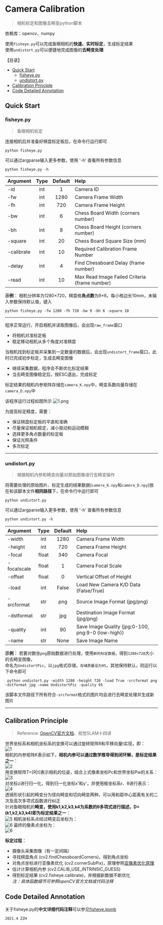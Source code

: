 # Camera Calibration
> 相机标定和图像去畸变python脚本
  
依赖库：opencv、numpy  

使用`fisheye.py`可以完成鱼眼相机的**快速、实时标定**，生成标定结果  
使用`undistort.py`可以便捷地完成图像的**去畸变处理**  

【目录】  
- [Quick Start](#quick-start)
  * [fisheye.py](#fisheyepy)
  * [undistort.py](#undistortpy)
- [Calibration Principle](#calibration-principle)
- [Code Detailed Annotation](#code-detailed-annotation)

## Quick Start
### fisheye.py 
> 鱼眼相机标定  

连接相机后并准备好棋盘标定板后，在命令行运行即可 
```
python fisheye.py
```
可以通过argparse输入更多参数，使用 '-h' 查看所有参数信息
```
python fisheye.py -h
```

| Argument  | Type | Default | Help                                          | 
|:----------|:----:|:-------:|:----------------------------------------------|
| -id       | int  | 1       | Camera ID                                     |
| -fw       | int  | 1280    | Camera Frame Width                            |
| -fh       | int  | 720     | Camera Frame Height                           |
| -bw       | int  | 6       | Chess Board Width (corners number)            |
| -bh       | int  | 8       | Chess Board Height (corners number)           |
| -square   | int  | 20      | Chess Board Square Size (mm)                  |
| -calibrate| int  | 10      | Required Calibration Frame Number             |
| -delay    | int  | 4       | Find Chessboard Delay (frame number)          |
| -read     | int  | 10      | Max Read Image Failed Criteria (frame number) |

**示例**： 相机分辨率为1280×720，棋盘格**角点数**为9×6，每小格边长10mm，未输入参数保持默认值，键入
```
python fisheye.py -fw 1280 -fh 720 -bw 9 -bh 6 -square 10
```
-------------------------------------------------------------------------------
程序正常运行，开启相机并读取图像后，会出现`raw_frame`窗口
- 将相机对准标定板
- 稳定移动相机从多个角度对准棋盘 

当相机找到标定板并采集到一定数量的数据后，会出现`undistort_frame`窗口，此时已完成初步标定，生成去畸变图像
- 继续采集数据，程序会不断优化标定结果
- 当去畸变图像稳定后，按ESC退出，完成标定

标定结果的相机内参矩阵存储在`camera_K.npy`中，畸变系数向量存储在`camera_D.npy`中

该程序运行过程如图所示
![1.png](https://i.loli.net/2021/04/06/OAMVYJqezPcFhjI.png)

为提高标定精度，需要：
- 保证棋盘标定板的平直和准确
- 尽量保证相机稳定，减小晃动和运动模糊
- 选择更多角点数量的标定板
- 保证光照条件
- 多次标定  

--------------------------------------------------------------------------------

### undistort.py
> 根据相机内参和畸变向量对原始图像进行去畸变操作  

将需要处理的原始图片、标定生成的结果数据(`camera_K.npy`和`camera_D.npy`)放在和该脚本文件**相同路径**下，在命令行中运行即可
```
python undistort.py
```
可以通过argparse输入更多参数，使用 '-h' 查看所有参数信息
```
python undistort.py -h
```
| Argument   | Type  | Default | Help                                              | 
|:-----------|:-----:|:-------:|:--------------------------------------------------|
| -width     | int   | 1280    | Camera Frame Width                                |
| -height    | int   | 720     | Camera Frame Height                               |
| -focal     | float | 340     | Camera Focal                                      |
| -focalscale| float | 1       | Camera Focal Scale                                |
| -offset    | float | 0       | Vertical Offset of Height                         |
| -load      | int   | False   | Load New Camera K/D Data (False/True)             |
| -srcformat | str   | png     | Source Image Format (jpg/png)                     |
| -dstformat | str   | jpg     | Destination Image Format (jpg/png)                |
| -quality   | int   | 90      | Save Image Quality (jpg:0-100, png:9-0 (low-high))|
| -name      | str   | None    | Save Image Name                                   |

**示例**： 若要对数张`png`原始数据进行处理，使用`新的标定数据`，得到`1280×720`大小的去畸变图像，  
命名为`UndistortPic`，以`jpg`格式存储，`存储质量设为95`，其他保持默认，则运行以下命令即可
```
 python undistort.py -width 1280 -height 720 -load True -srcformat png -dstformat jpg -name UndistortPic -quality 95
```
该脚本文件路径下所有符合`-srcformat`格式的图片均会进行去畸变处理并生成新图片

--------------------------------------------------------------------------------

## Calibration Principle
> Reference: [OpenCV官方文档](https://docs.opencv.org/3.0.0/db/d58/group__calib3d__fisheye.html)、视觉SLAM十四讲

世界坐标系和相机坐标系的变换可以通过旋转矩阵R和平移向量t实现，即：  
![1](http://latex.codecogs.com/svg.latex?\begin{bmatrix}{x}\\\\{y}\\\\{z}\\\\\end{bmatrix}=R\\cdot\\begin{bmatrix}{X}\\\\{Y}\\\\{Z}\\\\\end{bmatrix}+t)   
相机的内参矩阵K表示如下，**相机内参可以通过数学推导得到闭环解，是标定结果之一**：  
![2](http://latex.codecogs.com/svg.latex?\begin{bmatrix}{f_{x}}&{0}&{c_{x}}\\\\{0}&{f_{y}}&{c_{y}}\\\\{0}&{0}&{1}\\\\\end{bmatrix})  
用变换矩阵T=[R|t]表示相机的位姿，结合上式像素坐标Pc和世界坐标Pw的关系：    
![3](http://latex.codecogs.com/svg.latex?\{P_c}=KT{P_w})  
对坐标z进行归一化，得到归一化坐标x'和y'，并使用极坐标系r、θ进行表示：  
![4](http://latex.codecogs.com/svg.latex?\begin{cases}x^{'}=x\setminus{z}\\\\y^{'}=y\setminus{z}\\\\r^{2}=x^{'2}+y^{'2}\\\\\theta=atan(r)\\\\\end{cases})  
透镜形状引起的畸变分为径向畸变和切向畸变两种，可以用和距中心距离有关的二次及高次多项式函数进行纠正  
针对鱼眼相机的**畸变，使用k1,k2,k3,k4为系数的θ多项式进行描述，D=(k1,k2,k3,k4)即为标定结果之一**：  
![5](http://latex.codecogs.com/svg.latex?\\theta_{d}=\theta(1+k_{1}\theta^{2}+k_{2}\theta^{4}+k_{3}\theta^{6}+k_{4}\theta^{8}))  
相机坐标系点经过畸变后坐标为：  
![6](http://latex.codecogs.com/svg.latex?\begin{cases}x^{'}=(\theta_{d}\setminus{r})x\\\\y^{'}=(\theta_{d}\setminus{r})y\\\\\end{cases})  
最终的像素点坐标为：  
![6](http://latex.codecogs.com/svg.latex?\begin{cases}u=f_{x}(x^{'}+\alpha{y^{'}})+c_{x}\\\\v=f_{y}yy+c_{y}\\\\\end{cases})  
  
**标定过程**：
- 摄像头采集图像（有一定间隔）
- 寻找棋盘角点 (cv2.findChessboardCorners)，得到角点坐标
- 对角点坐标进行亚像素优化 (cv2.cornerSubPix)，原理参照[亚像素优化原理](https://xueyayang.github.io/pdf_posts/%E4%BA%9A%E5%83%8F%E7%B4%A0%E8%A7%92%E7%82%B9%E7%9A%84%E6%B1%82%E6%B3%95.pdf)
- 估计计算相机内参 (cv2.CALIB_USE_INTRINSIC_GUESS)
- 得到标定结果 (cv2.fisheye.calibrate)，并根据新数据不断优化  
*注：具体函数细节可参照openCV官方文档或代码注释*

## Code Detailed Annotation
关于fisheye.py的**中文详细代码注释**可以参见[fisheye.ipynb](https://nbviewer.jupyter.org/github/dyfcalid/CameraCalibration/blob/master/fisheye.ipynb)  
  
`2021.4 ZZH`

